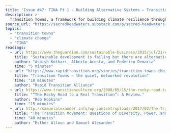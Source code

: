 ```yaml
---
title: "Issue #47: TINA Pt 1 - Building Alternative Systems – Transition Towns"
description: >-
  Transition Towns, a framework for building climate resilience through an emphasis on localization, has been incredibly successful. But is it fundamentally reformist or radical? Can it be both?
source_url: "https://sacredheadwaters.substack.com/p/sacred-headwaters-47-building-alternative"
topics:
  - "transition towns"
  - "climate change"
  - "TINA"
readings:
  - url: https://www.theguardian.com/sustainable-business/2015/jul/21/capitalism-alternatives-sustainable-development-failing
    title: "Sustainable development is failing but there are alternatives to capitalism"
    author: "Ashish Kothari, Alberto Acosta, and Federico Demaria"
    time: "5 minutes"
  - url: "https://www.rapidtransition.org/stories/transition-towns-the-quiet-networked-revolution/"
    title: "Transition Towns – the quiet, networked revolution"
    time: "10 minutes"
    author: "Rapid Transition Alliance"
  - url: https://www.transitionculture.org/2008/05/15/the-rocky-road-to-a-real-transition-by-paul-chatterton-and-alice-cutler-a-review/
    title: "“The Rocky Road to a Real Transition”: A Review."
    author: "Rob Hopkins"
    time: "15 minutes"
  - url: http://samuelalexander.info/wp-content/uploads/2017/02/The-Transition-Movement-Samuel-Alexander.pdf
    title: "The Transition Movement: Questions of Diversity, Power, and Affluence"
    time: "40 minutes"
    author: "Esther Alloun and Samuel Alexander"
---
```

